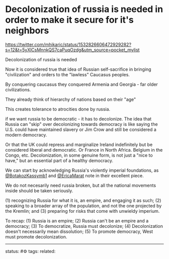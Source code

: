 # Decolonization of russia is needed in order to make it secure for it's neighbors 
https://twitter.com/mhikaric/status/1532826606472929282?s=12&t=5yXlCsMnnkQS7caPuqOzdg&utm_source=pocket_mylist

Decolonization of russia is needed

Now it is considered true that
idea of Russian self-sacrifice in bringing "civilization" and orders to the "lawless" Caucasus peoples.

By conquering caucasus they conquered Armenia and Georgia - far older civilizations.

They already think of hierarchy of nations based on their "age"

This creates tolerance to atrocities done by russia.

if we want russia to be democratic - it has to decolonize. 
The idea that Russia can "skip" over decolonizing towards democracy is like saying the U.S. could have maintained slavery or Jim Crow and still be considered a modern democracy.

Or that the UK could repress and marginalize Ireland indefinitely but be considered liberal and democratic. Or France in North Africa. Belgium in the Congo, etc. Decolonization, in some genuine form, is not just a "nice to have," but an essential part of a healthy democracy.

We can start by acknowledging Russia's violently imperial foundations, as [@BotakozKassymb1](https://twitter.com/BotakozKassymb1)
and [@EricaMarat](https://twitter.com/EricaMarat)
note in their excellent piece.

We do not necesarily need russia broken, but all the national movements inside should be taken seriously.

(1) recognizing Russia for what it is, an empire, and engaging it as such; (2) speaking to a broader array of the population, and not the one projected by the Kremlin; and (3) preparing for risks that come with unwieldy imperium.

To recap: (1) Russia is an empire; (2) Russia can't be an empire and a democracy; (3) To democratize, Russia must decolonize; (4) Decolonization doesn't necessarily mean dissolution; (5) To promote democracy, West must promote decolonization.

---
status: #⚙️ 
tags: 
related: 